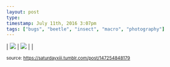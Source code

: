 ```yaml
---
layout: post
type: 
timestamp: July 11th, 2016 3:07pm
tags: ["bugs", "beetle", "insect", "macro", "photography"]
---
```


| <img src="https://saturdayxiii.github.io/media/147254848179_0.jpg"/> | <img src="https://saturdayxiii.github.io/media/147254848179_1.jpg"/> |  |

<small>source: https://saturdayxiii.tumblr.com/post/147254848179</small>